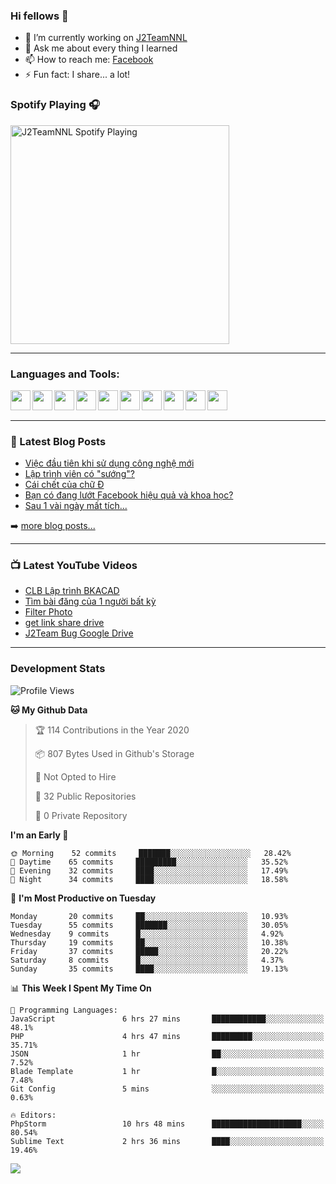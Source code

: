 ### Hi fellows 👋

- 🔭 I’m currently working on [J2TeamNNL]
- 💬 Ask me about every thing I learned
- 📫 How to reach me: [Facebook]
- ⚡ Fun fact: I share... a lot!


### Spotify Playing 🎧
[<img src="https://spotify-playing-git-master.j2teamnnl.vercel.app/api/spotify-playing" alt="J2TeamNNL Spotify Playing" width="350" />](https://open.spotify.com/user/31ghget3jspvgpjwbv5pcwli3smab)

---

### Languages and Tools:
<img align='left' height="32" width="32" src="https://cdn.jsdelivr.net/npm/simple-icons@v3/icons/sublimetext.svg" />
<img align='left' height="32" width="32" src="https://cdn.jsdelivr.net/npm/simple-icons@v3/icons/jetbrains.svg" />
<img align='left' height="32" width="32" src="https://cdn.jsdelivr.net/npm/simple-icons@v3/icons/php.svg" />
<img align='left' height="32" width="32" src="https://cdn.jsdelivr.net/npm/simple-icons@v3/icons/javascript.svg" />
<img align='left' height="32" width="32" src="https://cdn.jsdelivr.net/npm/simple-icons@v3/icons/html5.svg" />
<img align='left' height="32" width="32" src="https://cdn.jsdelivr.net/npm/simple-icons@v3/icons/css3.svg" />
<img align='left' height="32" width="32" src="https://cdn.jsdelivr.net/npm/simple-icons@v3/icons/laravel.svg" />
<img align='left' height="32" width="32" src="https://cdn.jsdelivr.net/npm/simple-icons@v3/icons/mysql.svg" />
<img align='left' height="32" width="32" src="https://cdn.jsdelivr.net/npm/simple-icons@v3/icons/mongodb.svg" />
<img align='left' height="32" width="32" src="https://cdn.jsdelivr.net/npm/simple-icons@v3/icons/mysql.svg" />

<br>
<br>

---

### 📕 Latest Blog Posts
<!-- BLOG-POST-LIST:START -->
- [Việc đầu tiên khi sử dụng công nghệ mới](https://j2teamnnl.blogspot.com/2020/07/viec-au-tien-khi-su-dung-cong-nghe-moi.html)
- [Lập trình viên có "sướng"?](https://j2teamnnl.blogspot.com/2020/03/lap-trinh-vien-co.html)
- [Cái chết của chữ Đ](https://j2teamnnl.blogspot.com/2020/01/cai-chet-cua-chu.html)
- [Bạn có đang lướt Facebook hiệu quả và khoa học?](https://j2teamnnl.blogspot.com/2019/08/ban-co-ang-luot-web-hieu-qua-va-khoa-hoc.html)
- [Sau 1 vài ngày mất tích...](https://j2teamnnl.blogspot.com/2019/08/sau-1-vai-ngay-mat-tich.html)
<!-- BLOG-POST-LIST:END -->
➡️ [more blog posts...](https://j2teamnnl.blogspot.com)

---

### 📺 Latest YouTube Videos
<!-- YOUTUBE:START -->
- [CLB Lập trình BKACAD](https://www.youtube.com/watch?v=qBt6Z4il53Y)
- [Tìm bài đăng của 1 người bất kỳ](https://www.youtube.com/watch?v=PyvfvB-l7LA)
- [Filter Photo](https://www.youtube.com/watch?v=5vnjtl5S0Ig)
- [get link share drive](https://www.youtube.com/watch?v=y2nTZzPRxAI)
- [J2Team Bug Google Drive](https://www.youtube.com/watch?v=lRmVN6t4gKc)
<!-- YOUTUBE:END -->

---
### Development Stats
<!--START_SECTION:waka-->
![Profile Views](http://img.shields.io/badge/Profile%20Views-161-blue)

**🐱 My Github Data** 

> 🏆 114 Contributions in the Year 2020
 > 
> 📦 807 Bytes Used in Github's Storage 
 > 
> 🚫 Not Opted to Hire
 > 
> 📜 32 Public Repositories
 > 
> 🔑 0 Private Repository 
 > 
**I'm an Early 🐤** 

```text
🌞 Morning    52 commits     ███████░░░░░░░░░░░░░░░░░░   28.42% 
🌆 Daytime    65 commits     █████████░░░░░░░░░░░░░░░░   35.52% 
🌃 Evening    32 commits     ████░░░░░░░░░░░░░░░░░░░░░   17.49% 
🌙 Night      34 commits     ████░░░░░░░░░░░░░░░░░░░░░   18.58%

```
📅 **I'm Most Productive on Tuesday** 

```text
Monday       20 commits     ██░░░░░░░░░░░░░░░░░░░░░░░   10.93% 
Tuesday      55 commits     ███████░░░░░░░░░░░░░░░░░░   30.05% 
Wednesday    9 commits      █░░░░░░░░░░░░░░░░░░░░░░░░   4.92% 
Thursday     19 commits     ██░░░░░░░░░░░░░░░░░░░░░░░   10.38% 
Friday       37 commits     █████░░░░░░░░░░░░░░░░░░░░   20.22% 
Saturday     8 commits      █░░░░░░░░░░░░░░░░░░░░░░░░   4.37% 
Sunday       35 commits     ████░░░░░░░░░░░░░░░░░░░░░   19.13%

```


📊 **This Week I Spent My Time On** 

```text
💬 Programming Languages: 
JavaScript               6 hrs 27 mins       ████████████░░░░░░░░░░░░░   48.1% 
PHP                      4 hrs 47 mins       █████████░░░░░░░░░░░░░░░░   35.71% 
JSON                     1 hr                ██░░░░░░░░░░░░░░░░░░░░░░░   7.52% 
Blade Template           1 hr                █░░░░░░░░░░░░░░░░░░░░░░░░   7.48% 
Git Config               5 mins              ░░░░░░░░░░░░░░░░░░░░░░░░░   0.63%

🔥 Editors: 
PhpStorm                 10 hrs 48 mins      ████████████████████░░░░░   80.54% 
Sublime Text             2 hrs 36 mins       ████░░░░░░░░░░░░░░░░░░░░░   19.46%

```


<!--END_SECTION:waka-->

<img align="left" src="https://github-readme-stats-git-master.j2teamnnl.vercel.app/api?username=J2TeamNNL&show_icons=true&hide_border=true" />


[J2TeamNNL]: https://j2teamnnl.com/
[Facebook]: https://fb.me/j2teamnnl
